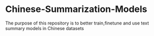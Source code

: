 # Chinese-Summarization-Models
 The purpose of this repository is to better train,finetune and use text summary models in Chinese datasets
